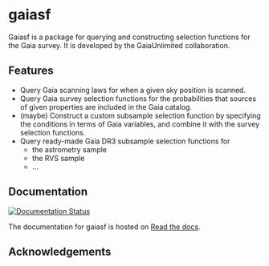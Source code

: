 # gaiasf

Gaiasf is a package for querying and constructing selection functions for the Gaia survey. It is developed by the GaiaUnlimited collaboration.

## Features

- Query Gaia scanning laws for when a given sky position is scanned.
- Query Gaia survey selection functions for the probabilities that sources of given properties are included in the Gaia catalog.
- (maybe) Construct a custom subsample selection function by specifying the conditions in terms of Gaia variables, and combine it with the survey selection functions.
- Query ready-made Gaia DR3 subsample selection functions for
	- the astrometry sample
	- the RVS sample
	- ...

## Documentation

[![Documentation Status](https://readthedocs.org/projects/gaiasf/badge/?version=latest)](https://gaiasf.readthedocs.io/en/latest/?badge=latest)

The documentation for gaiasf is hosted on [Read the docs](https://gaiasf.readthedocs.io/en/latest).

## Acknowledgements

